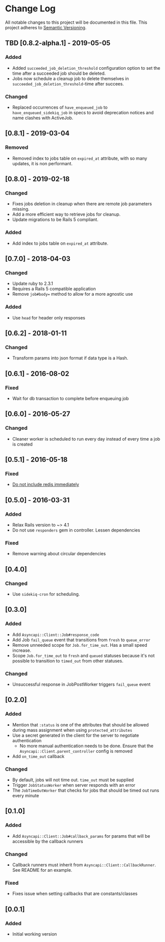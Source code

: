 # Change Log
All notable changes to this project will be documented in this file.
This project adheres to [Semantic Versioning](http://semver.org/).

## TBD [0.8.2-alpha.1] - 2019-05-05
### Added
- Added `succeeded_job_deletion_threshold` configuration option to set the time after a succeeded job should be deleted.
- Jobs now schedule a cleanup job to delete themselves in `succeeded_job_deletion_threshold`-time after succees.

### Changed
- Replaced occurrences of `have_enqueued_job` to `have_enqueued_sidekiq_job` in specs to avoid deprecation notices and name clashes with ActiveJob.

## [0.8.1] - 2019-03-04
### Removed
- Removed index to jobs table on `expired_at` attribute, with so many updates, it is non performant.

## [0.8.0] - 2019-02-18
### Changed
- Fixes jobs deletion in cleanup when there are remote job parameters missing.
- Add a more efficient way to retrieve jobs for cleanup.
- Update migrations to be Rails 5 compliant.
### Added
- Add index to jobs table on `expired_at` attribute.

## [0.7.0] - 2018-04-03
### Changed
- Update ruby to 2.3.1
- Requires a Rails 5 compatible application
- Remove `job#body=` method to allow for a more agnostic use
### Added
- Use `head` for header only responses

## [0.6.2] - 2018-01-11
### Changed
- Transform params into json format if data type is a Hash.

## [0.6.1] - 2016-08-02
### Fixed
- Wait for db transaction to complete before enqueuing job

## [0.6.0] - 2016-05-27
### Changed
- Cleaner worker is scheduled to run every day instead of every time a job is created

## [0.5.1] - 2016-05-18
### Fixed
- [Do not include redis immediately](https://github.com/G5/asyncapi-client/pull/20)

## [0.5.0] - 2016-03-31
### Added
- Relax Rails version to ~> 4.1
- Do not use `responders` gem in controller. Lessen dependencies

### Fixed
- Remove warning about circular dependencies

## [0.4.0]
### Changed
- Use `sidekiq-cron` for scheduling.

## [0.3.0]
### Added
- Add `Asyncapi::Client::Job#response_code`
- Add Job `fail_queue` event that transitions from `fresh` to `queue_error`
- Remove unneeded scope for `Job.for_time_out`. Has a small speed increase.
- Scope `Job.for_time_out` to `fresh` and `queued` statuses because it's not possible to transition to `timed_out` from other statuses.

### Changed
- Unsuccessful response in JobPostWorker triggers `fail_queue` event

## [0.2.0]
### Added
- Mention that `:status` is one of the attributes that should be allowed during mass assignment when using `protected_attributes`
- Use a secret generated in the client for the server to negotiate authentication
  - No more manual authentication needs to be done. Ensure that the `Asyncapi::Client.parent_controller` config is removed
- Add `on_time_out` callback

### Changed
- By default, jobs will not time out. `time_out` must be supplied
- Trigger `JobStatusWorker` when server responds with an error
- The `JobTimeOutWorker` that checks for jobs that should be timed out runs every minute

## [0.1.0]
### Added
- Add `Asyncapi::Client::Job#callback_params` for params that will be accessible by the callback runners

### Changed
- Callback runners must inherit from `Asyncapi::Client::CallbackRunner`. See README for an example.

### Fixed
- Fixes issue when setting callbacks that are constants/classes

## [0.0.1]
### Added
- Initial working version
